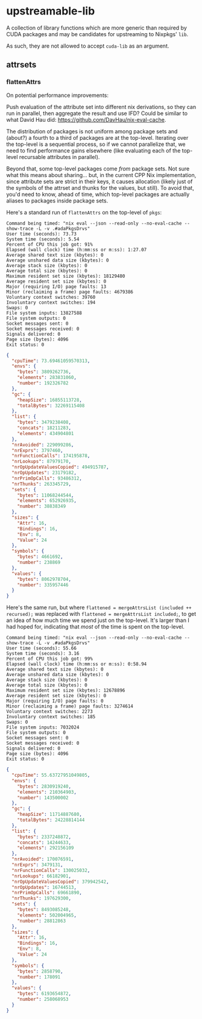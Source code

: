 # upstreamable-lib

A collection of library functions which are more generic than required by CUDA packages and may be candidates for upstreaming to Nixpkgs' `lib`.

As such, they are not allowed to accept `cuda-lib` as an argument.

## attrsets

### flattenAttrs

On potential performance improvements:

Push evaluation of the attribute set into different nix derivations, so they can run in parallel, then aggregate the result and use IFD? Could be similar to what David Hau did:
<https://github.com/DavHau/nix-eval-cache>.

The distribution of packages is not uniform among package sets and (about?) a fourth to a third of packages are at the top-level. Iterating over the top-level is a sequential process, so if we cannot parallelize that, we need to find performance gains elsewhere (like evaluating each of the top-level recursable attributes in parallel).

Beyond that, some top-level packages come _from_ package sets. Not sure what this means about sharing... but, in the current CPP Nix implementation, since attribute sets are strict in their keys, it causes allocation (likely just of the symbols of the attrset and thunks for the values, but still). To avoid that, you'd need to know, ahead of time, which top-level packages are actually aliases to packages inside package sets.

Here's a standard run of `flattenAttrs` on the top-level of `pkgs`:

```console
Command being timed: "nix eval --json --read-only --no-eval-cache --show-trace -L -v .#adaPkgsDrvs"
User time (seconds): 73.73
System time (seconds): 5.54
Percent of CPU this job got: 91%
Elapsed (wall clock) time (h:mm:ss or m:ss): 1:27.07
Average shared text size (kbytes): 0
Average unshared data size (kbytes): 0
Average stack size (kbytes): 0
Average total size (kbytes): 0
Maximum resident set size (kbytes): 18129480
Average resident set size (kbytes): 0
Major (requiring I/O) page faults: 13
Minor (reclaiming a frame) page faults: 4679386
Voluntary context switches: 39760
Involuntary context switches: 194
Swaps: 0
File system inputs: 13827588
File system outputs: 0
Socket messages sent: 0
Socket messages received: 0
Signals delivered: 0
Page size (bytes): 4096
Exit status: 0
```

```json
{
  "cpuTime": 73.69461059570313,
  "envs": {
    "bytes": 3809262736,
    "elements": 283831060,
    "number": 192326782
  },
  "gc": {
    "heapSize": 16855113728,
    "totalBytes": 32269115408
  },
  "list": {
    "bytes": 3479238408,
    "concats": 18211283,
    "elements": 434904801
  },
  "nrAvoided": 229099286,
  "nrExprs": 3797460,
  "nrFunctionCalls": 174195878,
  "nrLookups": 87979170,
  "nrOpUpdateValuesCopied": 494915787,
  "nrOpUpdates": 23179182,
  "nrPrimOpCalls": 93486312,
  "nrThunks": 263345729,
  "sets": {
    "bytes": 11068244544,
    "elements": 652926935,
    "number": 38838349
  },
  "sizes": {
    "Attr": 16,
    "Bindings": 16,
    "Env": 8,
    "Value": 24
  },
  "symbols": {
    "bytes": 4661692,
    "number": 238869
  },
  "values": {
    "bytes": 8062978704,
    "number": 335957446
  }
}
```

Here's the same run, but where `flattened = mergeAttrsList (included ++ recursed);` was replaced with `flattened = mergeAttrsList included;`, to get an idea of how much time we spend just on the top-level. It's larger than I had hoped for, indicating that _most_ of the time is spent on the top-level.

```console
Command being timed: "nix eval --json --read-only --no-eval-cache --show-trace -L -v .#adaPkgsDrvs"
User time (seconds): 55.66
System time (seconds): 3.16
Percent of CPU this job got: 99%
Elapsed (wall clock) time (h:mm:ss or m:ss): 0:58.94
Average shared text size (kbytes): 0
Average unshared data size (kbytes): 0
Average stack size (kbytes): 0
Average total size (kbytes): 0
Maximum resident set size (kbytes): 12678896
Average resident set size (kbytes): 0
Major (requiring I/O) page faults: 0
Minor (reclaiming a frame) page faults: 3274614
Voluntary context switches: 2273
Involuntary context switches: 185
Swaps: 0
File system inputs: 7032024
File system outputs: 0
Socket messages sent: 0
Socket messages received: 0
Signals delivered: 0
Page size (bytes): 4096
Exit status: 0
```

```json
{
  "cpuTime": 55.63727951049805,
  "envs": {
    "bytes": 2830919240,
    "elements": 210364903,
    "number": 143500002
  },
  "gc": {
    "heapSize": 11714887680,
    "totalBytes": 24228814144
  },
  "list": {
    "bytes": 2337248872,
    "concats": 14244633,
    "elements": 292156109
  },
  "nrAvoided": 170076591,
  "nrExprs": 3479131,
  "nrFunctionCalls": 130025032,
  "nrLookups": 66182901,
  "nrOpUpdateValuesCopied": 379942542,
  "nrOpUpdates": 16744513,
  "nrPrimOpCalls": 69661890,
  "nrThunks": 197629300,
  "sets": {
    "bytes": 8493085248,
    "elements": 502004965,
    "number": 28812863
  },
  "sizes": {
    "Attr": 16,
    "Bindings": 16,
    "Env": 8,
    "Value": 24
  },
  "symbols": {
    "bytes": 2858790,
    "number": 178091
  },
  "values": {
    "bytes": 6193654872,
    "number": 258068953
  }
}
```
